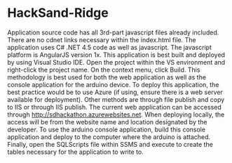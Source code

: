 # HackSand-Ridge
Application source code has all 3rd-part javascript files already included.  There are no cdnet links necessary within the index.html file.
The application uses C# .NET 4.5 code as well as javascript.  The javascript platform is AngularJS version 1x.
This application is best built and deployed by using Visual Studio IDE.  Open the project within the VS environment and right-click the project name.  On the context menu, click Build.  This methodology is best used for both the web application as well as the console application for the arduino device.
To deploy this application, the best practice would be to use Azure (if using, ensure there is a web server available for deployment).  Other methods are through file publish and copy to IIS or through IIS publish.
The current web application can be accessed through http://sdhackathon.azurewebsites.net.  When deploying locally, the access will be from the website name and location designated by the developer.  To use the arduino console application, build this console application and deploy to the computer where the arduino is attached.
Finally, open the SQLScripts file within SSMS and execute to create the tables necessary for the application to write to.
